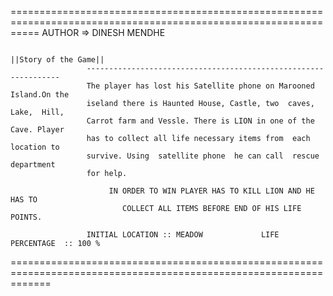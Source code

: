 =================================================================================================================
AUTHOR => DINESH MENDHE


 										                               ||Story of the Game||
                     ----------------------------------------------------------------
                     The player has lost his Satellite phone on Marooned Island.On the
                     iseland there is Haunted House, Castle, two  caves, Lake,  Hill,
                     Carrot farm and Vessle. There is LION in one of the Cave. Player
                     has to collect all life necessary items from  each  location to 
                     survive. Using  satellite phone  he can call  rescue department 
                     for help. 
                    
                          IN ORDER TO WIN PLAYER HAS TO KILL LION AND HE HAS TO     
                             COLLECT ALL ITEMS BEFORE END OF HIS LIFE POINTS.       
                    
                     INITIAL LOCATION :: MEADOW             LIFE PERCENTAGE  :: 100 %
          
  ===================================================================================================================
